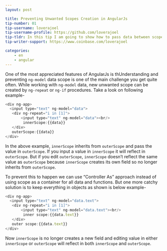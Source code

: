 ```yaml
---
layout: post

title: Preventing Unwanted Scopes Creation in AngularJs
tip-number: 01
tip-username: loverajoel 
tip-username-profile: https://github.com/loverajoel
tip-tldr: In this tip I am going to show how to pass data between scopes preventing unwanted scopes created by `ng-repeat` and `ng-if`
tip-writer-support: https://www.coinbase.com/loverajoel

categories:
    - en
    - angular
---
```


One of the most appreciated features of AngularJs is thUnderstanding and preventing ```ng-model``` data scope is one of the main challenge you get quite often.
While working with ```ng-model``` data, new unwanted scope can be created by  ```ng-repeat``` or ```ng-if``` procedures.
Take a look on following example-


```js
<div ng-app>
  <input type="text" ng-model="data">
   <div ng-repeat="i in [1]">
       <input type="text" ng-model="data"><br/>
        innerScope:{{data}}
   </div>
   outerScope:{{data}}
</div>
```

In the above example, ```innerScope``` inherits from ```outerScope``` and pass the value in ```outerScope```.
If you input a value in ```innerScope``` it will reflect in ```outerScope```. But if you edit ```outerScope```,
```innerScope``` doesn’t reflect the same value as ```outerScope``` because ```innerScope``` creates its own field
so no longer inherits from ```outerScope```.

To prevent this to happen we can use “Controller As” approach instead of using scope as a container
for all data and functions. But one more catchy solution is to keep everything in objects as shown is below example- 


```js
<div ng-app>
  <input type="text" ng-model="data.text">
   <div ng-repeat="i in [1]">
       <input type="text" ng-model="data.text"><br/>
        inner scope:{{data.text}}
   </div>
   outer scope:{{data.text}}
</div>
```

Now ```innerScope``` is no longer creates a new field and editing value in either ```innerScope``` or ```outerScope``` will
reflect in both ```innerScope``` and ```outerScope```.